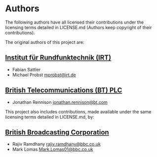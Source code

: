 # Authors

The following authors have all licensed their contributions under the licensing terms detailed in LICENSE.md (Authors keep copyright of their contributions).

The original authors of this project are:

## [Institut für Rundfunktechnik (IRT)](http://www.irt.de/)

* Fabian Sattler
* Michael Probst <mprobst@irt.de>
  
## [British Telecommunications (BT) PLC](http://www.bt.com/)

* Jonathan Rennison <jonathan.rennison@bt.com>


This project also includes contributions, made available under the same licensing terms detailed in LICENSE.md, by:



## [British Broadcasting Corporation](http://www.bbc.co.uk/rd) 

* Rajiv Ramdhany <rajiv.ramdhany@bbc.co.uk>
* Mark Lomas <Mark.Lomas01@bbc.co.uk>


